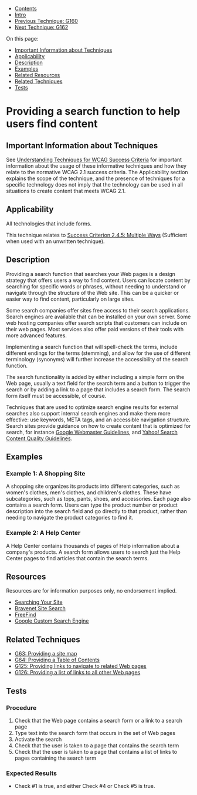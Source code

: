 -   [Contents](https://www.w3.org/WAI/WCAG21/Techniques/#techniques "Table of Contents")
-   [Intro](https://www.w3.org/WAI/WCAG21/Techniques/#introduction "Introduction to Techniques")
-   [Previous Technique: G160](G160)
-   [Next Technique: G162](G162)

On this page:

-   [Important Information about Techniques](#important-information)
-   [Applicability](#applicability)
-   [Description](#description)
-   [Examples](#examples)
-   [Related Resources](#resources)
-   [Related Techniques](#related)
-   [Tests](#tests)

Providing a search function to help users find content
======================================================

Important Information about Techniques
--------------------------------------

See [Understanding Techniques for WCAG Success Criteria](https://www.w3.org/WAI/WCAG21/Understanding/understanding-techniques) for important information about the usage of these informative techniques and how they relate to the normative WCAG 2.1 success criteria. The Applicability section explains the scope of the technique, and the presence of techniques for a specific technology does not imply that the technology can be used in all situations to create content that meets WCAG 2.1.

Applicability
-------------

All technologies that include forms.

This technique relates to [Success Criterion 2.4.5: Multiple Ways](https://www.w3.org/WAI/WCAG21/Understanding/multiple-ways) (Sufficient when used with an unwritten technique).

Description
-----------

Providing a search function that searches your Web pages is a design strategy that offers users a way to find content. Users can locate content by searching for specific words or phrases, without needing to understand or navigate through the structure of the Web site. This can be a quicker or easier way to find content, particularly on large sites.

Some search companies offer sites free access to their search applications. Search engines are available that can be installed on your own server. Some web hosting companies offer search scripts that customers can include on their web pages. Most services also offer paid versions of their tools with more advanced features.

Implementing a search function that will spell-check the terms, include different endings for the terms (stemming), and allow for the use of different terminology (synonyms) will further increase the accessibility of the search function.

The search functionality is added by either including a simple form on the Web page, usually a text field for the search term and a button to trigger the search or by adding a link to a page that includes a search form. The search form itself must be accessible, of course.

Techniques that are used to optimize search engine results for external searches also support internal search engines and make them more effective: use keywords, META tags, and an accessible navigation structure. Search sites provide guidance on how to create content that is optimized for search, for instance [Google Webmaster Guidelines](https://support.google.com/webmasters/answer/35769), and [Yahoo! Search Content Quality Guidelines](https://help.yahoo.com/kb/search/SLN2245.html?impressions=true).

Examples
--------

### Example 1: A Shopping Site

A shopping site organizes its products into different categories, such as women's clothes, men's clothes, and children's clothes. These have subcategories, such as tops, pants, shoes, and accessories. Each page also contains a search form. Users can type the product number or product description into the search field and go directly to that product, rather than needing to navigate the product categories to find it.

### Example 2: A Help Center

A Help Center contains thousands of pages of Help information about a company's products. A search form allows users to search just the Help Center pages to find articles that contain the search terms.

Resources
---------

Resources are for information purposes only, no endorsement implied.

-   [Searching Your Site](http://webdesign.about.com/od/administration/a/aa091399.htm)
-   [Bravenet Site Search](http://www.bravenet.com/webtools/search2/)
-   [FreeFind](http://www.freefind.com/)
-   [Google Custom Search Engine](https://www.google.com/cse/)

Related Techniques
------------------

-   [G63: Providing a site map](https://www.w3.org/WAI/WCAG21/Techniques/general/G63)
-   [G64: Providing a Table of Contents](https://www.w3.org/WAI/WCAG21/Techniques/general/G64)
-   [G125: Providing links to navigate to related Web pages](https://www.w3.org/WAI/WCAG21/Techniques/general/G125)
-   [G126: Providing a list of links to all other Web pages](https://www.w3.org/WAI/WCAG21/Techniques/general/G126)

Tests
-----

### Procedure

1.  Check that the Web page contains a search form or a link to a search page
2.  Type text into the search form that occurs in the set of Web pages
3.  Activate the search
4.  Check that the user is taken to a page that contains the search term
5.  Check that the user is taken to a page that contains a list of links to pages containing the search term

### Expected Results

-   Check \#1 is true, and either Check \#4 or Check \#5 is true.

